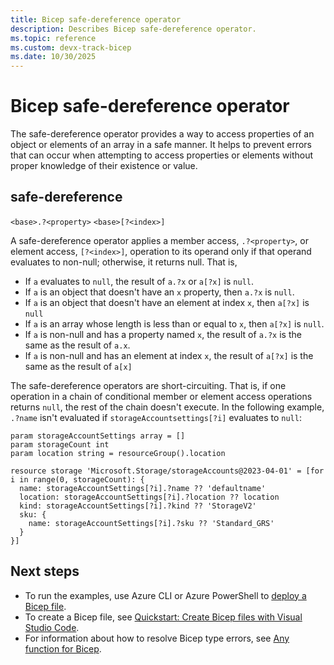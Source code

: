 ```yaml
---
title: Bicep safe-dereference operator
description: Describes Bicep safe-dereference operator.
ms.topic: reference
ms.custom: devx-track-bicep
ms.date: 10/30/2025
---
```


# Bicep safe-dereference operator

The safe-dereference operator provides a way to access properties of an object or elements of an array in a safe manner. It helps to prevent errors that can occur when attempting to access properties or elements without proper knowledge of their existence or value.

## safe-dereference

`<base>.?<property>`
`<base>[?<index>]`

A safe-dereference operator applies a member access, `.?<property>`, or element access, `[?<index>]`, operation to its operand only if that operand evaluates to non-null; otherwise, it returns null. That is,

- If `a` evaluates to `null`, the result of `a.?x` or `a[?x]` is `null`.
- If `a` is an object that doesn't have an `x` property, then `a.?x` is `null`.
- If `a` is an object that doesn't have an element at index `x`, then `a[?x]` is `null`
- If `a` is an array whose length is less than or equal to `x`, then `a[?x]` is `null`.
- If `a` is non-null and has a property named `x`, the result of `a.?x` is the same as the result of `a.x`.
- If `a` is non-null and has an element at index `x`, the result of `a[?x]` is the same as the result of `a[x]`

The safe-dereference operators are short-circuiting. That is, if one operation in a chain of conditional member or element access operations returns `null`, the rest of the chain doesn't execute. In the following example, `.?name` isn't evaluated if `storageAccountsettings[?i]` evaluates to `null`:

```bicep
param storageAccountSettings array = []
param storageCount int
param location string = resourceGroup().location

resource storage 'Microsoft.Storage/storageAccounts@2023-04-01' = [for i in range(0, storageCount): {
  name: storageAccountSettings[?i].?name ?? 'defaultname'
  location: storageAccountSettings[?i].?location ?? location
  kind: storageAccountSettings[?i].?kind ?? 'StorageV2'
  sku: {
    name: storageAccountSettings[?i].?sku ?? 'Standard_GRS'
  }
}]

```

## Next steps

- To run the examples, use Azure CLI or Azure PowerShell to [deploy a Bicep file](./quickstart-create-bicep-use-visual-studio-code.md#deploy-the-bicep-file).
- To create a Bicep file, see [Quickstart: Create Bicep files with Visual Studio Code](./quickstart-create-bicep-use-visual-studio-code.md).
- For information about how to resolve Bicep type errors, see [Any function for Bicep](./bicep-functions-any.md).
